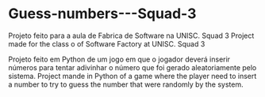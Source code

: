 # Guess-numbers---Squad-3
Projeto feito para a aula de Fabrica de Software na UNISC. Squad 3
Project made for the class o of Software Factory at UNISC. Squad 3

Projeto feito em Python de um jogo em que o jogador deverá inserir números para tentar adivinhar o número que foi gerado aleatoriamente pelo sistema.
Project mande in Python of a game where the player need to insert a number to try to guess the number that were randomly by the system.
